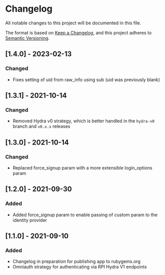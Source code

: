 # Changelog
All notable changes to this project will be documented in this file.

The format is based on [Keep a Changelog](https://keepachangelog.com/en/1.0.0/),
and this project adheres to [Semantic Versioning](https://semver.org/spec/v2.0.0.html).

## [1.4.0] - 2023-02-13
### Changed
- Fixes setting of uid from raw_info using sub (uid was previously blank)

## [1.3.1] - 2021-10-14
### Changed
- Removed Hydra v0 strategy, which is better handled in the `hydra-v0` branch and `v0.x.x` releases

## [1.3.0] - 2021-10-14
### Changed
- Replaced force_signup param with a more extensible login_options param

## [1.2.0] - 2021-09-30
### Added
- Added force_signup param to enable passing of custom param to the identity provider

## [1.1.0] - 2021-09-10
### Added
- Changelog in preparation for publishing app to rubygems.org
- Omniauth strategy for authenticating via RPI Hydra V1 endpoints
